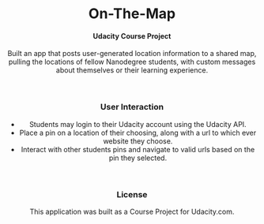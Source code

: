 <header>
  <h1>On-The-Map</h1>
  <h4>Udacity Course Project</h4>
  <p> 
  Built an app that posts user-generated location information to a shared map,
  pulling the locations of fellow Nanodegree students, with custom messages about themselves or their learning experience.  
  </p>
</header>

<header>
  <h3>User Interaction</h3>
<ul>
    <li>Students may login to their Udacity account using the Udacity API.</li>
    <li>Place a pin on a location of their choosing, along with a url to which ever website they choose.</li>
    <li>Interact with other students pins and navigate to valid urls based on the pin they selected.</li>
</ul>
</header>
 


<header>
  <h3>License</h3>
  <p>This application was built as a Course Project for Udacity.com.</p>
</header>
